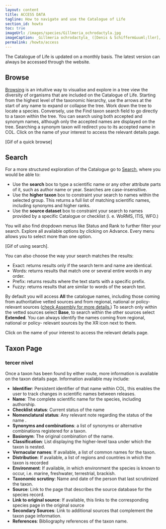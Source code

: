 ```yaml
---
layout: content
title: ACCESS DATA
tagline: How to navigate and use the Catalogue of Life
section_id: howto
toc: true
imageUrl: /images/species/Gillmeria_ochrodactyla.jpg    
imageCaption: _Gillmeria ochrodactyla_ ([Denis & Schifferm&uuml;ller], 1775) - [Photo CC By Donald Hobern](https://www.flickr.com/photos/dhobern/14304880198)
permalink: /howto/access
---
```


The Catalogue of Life is updated on a monthly basis. The latest version can always be accessed through the website.

## Browse 

[Browsing](/)  is an intuitive way to visualise and explore in a tree view the diversity of organisms that are included on the Catalogue of Life. Starting from the highest level of the taxonomic hierarchy, use the arrows at the start of any name to expand or collapse the tree. Work down the tree to locate a species. Conversely, use the Find taxon search field to go directly to a taxon within the tree. You can search using both accepted and synonym names, although only the accepted names are displayed on the tree. Searching a synonym taxon will redirect you to its accepted name in COL.  Click on the name of your interest to access the relevant details page.

[Gif of a quick browse]

## Search

For a more structured exploration of the Catalogue go to [Search](/data/search), where you would be able to:

- Use the **search** box to type a scientific name or any other attribute parts of it, such as author name or year. Searches are case-insensitive.
- Use the **higher taxon** box to constraint your search to names within the selected group. This returns a full list of matching scientific names, including synonyms and higher ranks.
- Use the **source dataset** box to constraint your search to names provided by a specific Catalogue or checklist (i. e. WoRMS, ITIS, WFO.)

You will also find dropdown menus like Status and Rank to further filter your search. Explore all available options by clicking on Advance. Every menu allows you to select more than one option.

[Gif of using search]. 

You can also choose the way your search matches the results:

- Exact: returns results only if the search term and name are identical.
- Words: returns results that match one or several entire words in any order.
- Prefix: returns results where the text starts with a specific prefix.
- Fuzzy: returns results that are similar to words of the search text.


By default you will access **All** the catalogue names, including those coming from authoritative vetted sources and from regional, national or policy- relevant sources ([check Assembly for more details.](/building/assembly)) To search only within the vetted sources select **Base**, to search within the other sources select **Extended**. You can always  identify the names coming from regional, national or policy- relevant sources by the XR icon next to them. 

Click on the name of your interest to access the relevant details page.

## Taxon Page
### tercer nivel

Once a taxon has been found by either route, more information is available on the taxon details page. Information available may include:

- **Identifier**: Persistent identifier of that name within COL, this enables the user to track changes in scientific names between releases.
- **Name**: The complete scientific name for the species, including authorship.
- **Checklist status**: Current status of the name
- **Nomenclatural status**: Any relevant note regarding the status of the name .
- **Synonyms and combinations**: a list of synonyms or alternative combinations registered for a taxon.
- **Basionym**: The original combination of the name.
- **Classification**: List displaying the higher-level taxa under which the taxon is nested.
- **Vernacular names**: If available, a list of common names for the taxon.
- **Distribution**: If available,  a list of regions and countries in which the taxon is recorded
- **Environment**: If available,  in which  environment the species is known to occur, i.e. marine, freshwater, terrestrial, brackish.
- **Taxonomic scrutiny**: Name and date of the person that last scrutinized the taxon.
- **Source**: Link to the page that describes the source database for the species record.
- **Link to original source**: If available,  this links to the corresponding species page in the original source
- **Secondary Sources**: Link to additional sources that complement the taxon page information.
- **References**: Bibliography references of the taxon name.

 
